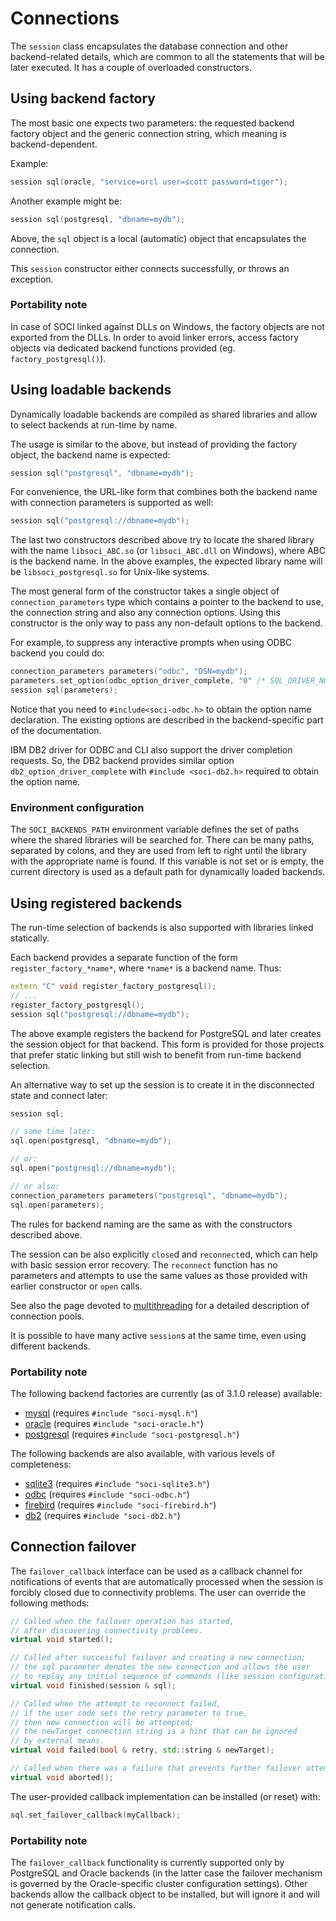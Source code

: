 # Connections

The `session` class encapsulates the database connection and other backend-related details, which are common to all the statements that will be later executed. It has a couple of overloaded constructors.

## Using backend factory

The most basic one expects two parameters: the requested backend factory object and the generic connection string,
which meaning is backend-dependent.

Example:

```cpp
session sql(oracle, "service=orcl user=scott password=tiger");
```

Another example might be:

```cpp
session sql(postgresql, "dbname=mydb");
```

Above, the `sql` object is a local (automatic) object that encapsulates the connection.

This `session` constructor either connects successfully, or throws an exception.

### Portability note

In case of SOCI linked against DLLs on Windows, the factory objects are not exported from the DLLs.
In order to avoid linker errors, access factory objects via dedicated backend functions
provided (eg. `factory_postgresql()`).

## Using loadable backends

Dynamically loadable backends are compiled as shared libraries and allow to select backends at run-time by name.

The usage is similar to the above, but instead of providing the factory object, the backend name is expected:

```cpp
session sql("postgresql", "dbname=mydb");
```

For convenience, the URL-like form that combines both the backend name with connection parameters is supported as well:

```cpp
session sql("postgresql://dbname=mydb");
```

The last two constructors described above try to locate the shared library with the name `libsoci_ABC.so` (or `libsoci_ABC.dll` on Windows), where ABC is the backend name.
In the above examples, the expected library name will be `libsoci_postgresql.so` for Unix-like systems.

The most general form of the constructor takes a single object of `connection_parameters` type which contains a pointer to the backend to use, the connection string and also any connection options.
Using this constructor is the only way to pass any non-default options to the backend.

For example, to suppress any interactive prompts when using ODBC backend you could do:

```cpp
connection_parameters parameters("odbc", "DSN=mydb");
parameters.set_option(odbc_option_driver_complete, "0" /* SQL_DRIVER_NOPROMPT */);
session sql(parameters);
```

Notice that you need to `#include<soci-odbc.h>` to obtain the option name declaration.
The existing options are described in the backend-specific part of the documentation.

IBM DB2 driver for ODBC and CLI also support the driver completion requests.
So, the DB2 backend provides similar option `db2_option_driver_complete` with `#include <soci-db2.h>` required to obtain the option name.

### Environment configuration

The `SOCI_BACKENDS_PATH` environment variable defines the set of paths where the shared libraries will be searched for.
There can be many paths, separated by colons, and they are used from left to right until the library with the appropriate name is found. If this variable is not set or is empty, the current directory is used as a default path for dynamically loaded backends.

## Using registered backends

The run-time selection of backends is also supported with libraries linked statically.

Each backend provides a separate function of the form `register_factory_*name*`, where `*name*` is a backend name. Thus:

```cpp
extern "C" void register_factory_postgresql();
// ...
register_factory_postgresql();
session sql("postgresql://dbname=mydb");
```

The above example registers the backend for PostgreSQL and later creates the session object for that backend.
This form is provided for those projects that prefer static linking but still wish to benefit from run-time backend selection.

An alternative way to set up the session is to create it in the disconnected state and connect later:

```cpp
session sql;

// some time later:
sql.open(postgresql, "dbname=mydb");

// or:
sql.open("postgresql://dbname=mydb");

// or also:
connection_parameters parameters("postgresql", "dbname=mydb");
sql.open(parameters);
```

The rules for backend naming are the same as with the constructors described above.

The session can be also explicitly `close`d and `reconnect`ed, which can help with basic session error recovery.
The `reconnect` function has no parameters and attempts to use the same values as those provided with earlier constructor or `open` calls.

See also the page devoted to [multithreading](multithreading.md) for a detailed description of connection pools.

It is possible to have many active `session`s at the same time, even using different backends.

### Portability note

The following backend factories are currently (as of 3.1.0 release) available:

* [mysql](backends/mysql.md) (requires `#include "soci-mysql.h"`)
* [oracle](backends/oracle.md) (requires `#include "soci-oracle.h"`)
* [postgresql](backends/postgresql.md) (requires `#include "soci-postgresql.h"`)

The following backends are also available, with various levels of completeness:

* [sqlite3](backends/sqlite3.md) (requires `#include "soci-sqlite3.h"`)
* [odbc](backends/odbc.md) (requires `#include "soci-odbc.h"`)
* [firebird](backends/firebird.md) (requires `#include "soci-firebird.h"`)
* [db2](backends/db2.md) (requires `#include "soci-db2.h"`)

## Connection failover

The `failover_callback` interface can be used as a callback channel for notifications of events that are automatically processed when the session is forcibly closed due to connectivity problems. The user can override the following methods:

```cpp
// Called when the failover operation has started,
// after discovering connectivity problems.
virtual void started();

// Called after successful failover and creating a new connection;
// the sql parameter denotes the new connection and allows the user
// to replay any initial sequence of commands (like session configuration).
virtual void finished(session & sql);

// Called when the attempt to reconnect failed,
// if the user code sets the retry parameter to true,
// then new connection will be attempted;
// the newTarget connection string is a hint that can be ignored
// by external means.
virtual void failed(bool & retry, std::string & newTarget);

// Called when there was a failure that prevents further failover attempts.
virtual void aborted();
```

The user-provided callback implementation can be installed (or reset) with:

```cpp
sql.set_failover_callback(myCallback);
```

### Portability note

The `failover_callback` functionality is currently supported only by PostgreSQL and Oracle backends (in the latter case the failover mechanism is governed by the Oracle-specific cluster configuration settings).
Other backends allow the callback object to be installed, but will ignore it and will not generate notification calls.
